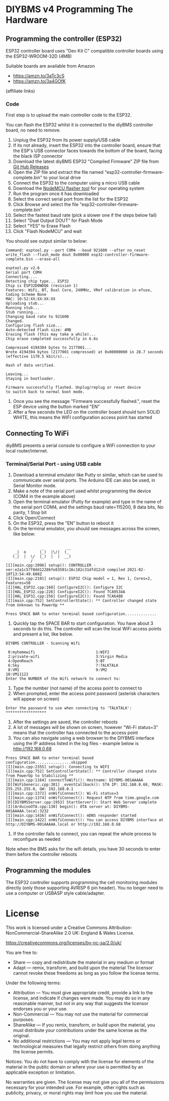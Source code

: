 # DIYBMS v4 Programming The Hardware

## Programming the controller (ESP32)

ESP32 controller board uses "Dev Kit C" compatible controller boards using the ESP32-WROOM-32D (4MB)

Suitable boards are available from Amazon 
* https://amzn.to/3aTc3cS
* https://amzn.to/3a4GOfK

(affiliate links)

### Code

First step is to upload the main controller code to the ESP32.

You can flash the ESP32 whilst it is connected to the diyBMS controller board, no need to remove.

1. Unplug the ESP32 from its power supply/USB cable
1. If its not already, insert the ESP32 into the controller board, ensure that the ESP's USB connector faces towards the bottom of the board, facing the black ISP connector
1. Download the latest diyBMS ESP32 "Compiled Firmware" ZIP file from [Git Hub Releases](https://github.com/stuartpittaway/diyBMSv4ESP32/releases)
1. Open the ZIP file and extract the file named "esp32-controller-firmware-complete.bin" to your local drive
1. Connect the ESP32 to the computer using a micro USB cable
1. Download the [NodeMCU flasher tool](https://github.com/marcelstoer/nodemcu-pyflasher/releases/) for your operating system
1. Run the program once it has downloaded
1. Select the correct serial port from the list for the ESP32
1. Click Browse and select the file "esp32-controller-firmware-complete.bin"
1. Select the fastest baud rate (pick a slower one if the steps below fail)
1. Select "Dual Output DOUT" for Flash Mode
1. Select "YES" to Erase Flash
1. Click "Flash NodeMCU" and wait

You should see output similar to below:

```
Command: esptool.py --port COM4 --baud 921600 --after no_reset write_flash --flash_mode dout 0x00000 esp32-controller-firmware-complete.bin --erase-all

esptool.py v2.6
Serial port COM4
Connecting....
Detecting chip type... ESP32
Chip is ESP32D0WDQ6 (revision 1)
Features: WiFi, BT, Dual Core, 240MHz, VRef calibration in efuse, Coding Scheme None
MAC: 10:52:XX:XX:XX:XX
Uploading stub...
Running stub...
Stub running...
Changing baud rate to 921600
Changed.
Configuring flash size...
Auto-detected Flash size: 4MB
Erasing flash (this may take a while)...
Chip erase completed successfully in 6.6s

Compressed 4194304 bytes to 2177001...
Wrote 4194304 bytes (2177001 compressed) at 0x00000000 in 28.7 seconds (effective 1170.5 kbit/s)...

Hash of data verified.

Leaving...
Staying in bootloader.

Firmware successfully flashed. Unplug/replug or reset device 
to switch back to normal boot mode.
```

1. Once you see the message "Firmware successfully flashed.", reset the ESP device using the button marked "EN"
1. After a few seconds the LED on the controller board should turn SOLID WHITE, this means the WIFI configuration access point has started


## Connecting To WiFi

diyBMS presents a serial console to configure a WiFi connection to your local router/internet.

### Terminal/Serial Port - using USB cable
1. Download a terminal emulator like Putty or similar, which can be used to communicate over serial ports.  The Arduino IDE can also be used, in Serial Monitor mode.
1. Make a note of the serial port used whilst programming the device (COM4 in the example above)
1. Open the terminal emulator (Putty for example) and type in the name of the serial port COM4, and the settings baud rate=115200, 8 data bits, No parity, 1 Stop bit
1. Click Open/Connect
1. On the ESP32, press the "EN" button to reboot it
1. On the terminal emulator, you should see messages across the screen, like below:

```

                _          __
    _|  o      |_)  |\/|  (_
   (_|  |  \/  |_)  |  |  __)
           /
[I][main.cpp:2096] setup(): CONTROLLER - ver:e2a1c57f8dd12286fe83501c16c102c31dfd12c0 compiled 2021-02-10T13:54:49.608Z
[I][main.cpp:2101] setup(): ESP32 Chip model = 1, Rev 1, Cores=2, Features=50
[I][HAL_ESP32.cpp:168] ConfigureI2C(): Configure I2C
[I][HAL_ESP32.cpp:226] ConfigureI2C(): Found TCA9534A
[I][HAL_ESP32.cpp:256] ConfigureI2C(): Found TCA6408
[I][main.cpp:752] SetControllerState(): ** Controller changed state from Unknown to PowerUp **

Press SPACE BAR to enter terminal based configuration..............
```

1. Quickly tap the SPACE BAR to start configuration.  You have about 3 seconds to do this.  The controller will scan the local WiFi access points and present a list, like below.

```
DIYBMS CONTROLLER - Scanning Wifi

 0:myhomewifi                           1:WIFI
 2:private-wifi                         3:Virgin Media
 4:OpenReach                            5:BT
 6:Sky                                  7:TALKTALK
 8:VM1                                  9:VM2
10:VM11122
Enter the NUMBER of the Wifi network to connect to:
```

1. Type the number (not name) of the access point to connect to
1. When prompted, enter the access point password (asterisk characters will appear on screen)

```
Enter the password to use when connecting to 'TALKTALK': ******************
```

1. After the settings are saved, the controller reboots
1. A lot of messages will be shown on screen, however "Wi-Fi status=3" means that the controller has connected to the access point
1. You can also navigate using a web browser to the DIYBMS interface using the IP address listed in the log files - example below is http://192.168.0.68

```
Press SPACE BAR to enter terminal based configuration................skipped
[I][main.cpp:2355] setup(): Connecting to WIFI
[I][main.cpp:752] SetControllerState(): ** Controller changed state from PowerUp to Stabilizing **
[I][main.cpp:1164] connectToWifi(): Hostname: DIYBMS-001AAAAA
[D][WiFiGeneric.cpp:381] _eventCallback(): STA IP: 192.168.0.68, MASK: 255.255.255.0, GW: 192.168.0.1
[I][main.cpp:1372] onWifiConnect(): Wi-Fi status=3
[I][main.cpp:1374] onWifiConnect(): Request NTP from time.google.com
[D][DIYBMSServer.cpp:1953] StartServer(): Start Web Server complete
[I][ArduinoOTA.cpp:130] begin(): OTA server at: DIYBMS-001AAAAA.local:3232
[I][main.cpp:1416] onWifiConnect(): mDNS responder started
[I][main.cpp:1422] onWifiConnect(): You can access DIYBMS interface at http://DIYBMS-001AAAAA.local or http://192.168.0.68
```

1. If the controller fails to connect, you can repeat the whole process to reconfigure as needed

Note when the BMS asks for the wifi details, you have 30 seconds to enter them before the controller reboots


## Programming the modules

The ESP32 controller supports programming the cell monitoring modules directly (only those supporting AVRISP 6 pin header). You no longer need to use a computer or USBASP style cable/adapter.


# License

This work is licensed under a Creative Commons Attribution-NonCommercial-ShareAlike 2.0 UK: England & Wales License.

https://creativecommons.org/licenses/by-nc-sa/2.0/uk/

You are free to:
* Share — copy and redistribute the material in any medium or format
* Adapt — remix, transform, and build upon the material
The licensor cannot revoke these freedoms as long as you follow the license terms.

Under the following terms:
* Attribution — You must give appropriate credit, provide a link to the license, and indicate if changes were made. You may do so in any reasonable manner, but not in any way that suggests the licensor endorses you or your use.
* Non-Commercial — You may not use the material for commercial purposes.
* ShareAlike — If you remix, transform, or build upon the material, you must distribute your contributions under the same license as the original.
* No additional restrictions — You may not apply legal terms or technological measures that legally restrict others from doing anything the license permits.

Notices:
You do not have to comply with the license for elements of the material in the public domain or where your use is permitted by an applicable exception or limitation.

No warranties are given. The license may not give you all of the permissions necessary for your intended use. For example, other rights such as publicity, privacy, or moral rights may limit how you use the material.

